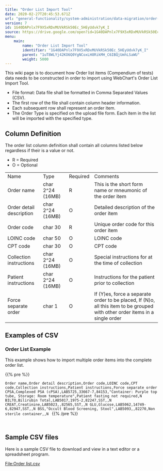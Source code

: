 ```yaml
---
title: "Order List Import Tool"
date: 2020-02-27T20:45:53.671Z
url: "general-functionality/system-administration/data-migration/order-list-import-tool.html"
version: 7
id: 1G40DAPnlx7F9X5xRDxMUVkRSk50Ec_5HEyUdvk7yK_I
source: https://drive.google.com/open?id=1G40DAPnlx7F9X5xRDxMUVkRSk50Ec_5HEyUdvk7yK_I
menu:
    main:
        name: "Order List Import Tool"
        identifier: "1G40DAPnlx7F9X5xRDxMUVkRSk50Ec_5HEyUdvk7yK_I"
        parent: "1uT8WLYj42KO6Q0YgNCoxLH8RikMH_C6IBQjUmhLSaWU"
        weight: 5000
---
```

This wiki page is to document how Order list items (Compendium of tests) data needs to be constructed in order to import using WebChart's Order List Import Tool.

* File format: Data file shall be formatted in Comma Separated Values (CSV).
* The first row of the file shall contain column header information.
* Each subsequent row shall represent an order item.
* The Order Type is specified on the upload file form. Each item in the list will be imported with the specified type.

## Column Definition

The order list column definition shall contain all columns listed below regardless if their is a value or not.

* R = Required
* O = Optional

<table>
  <tr>
    <td>
Name    </td>
    <td>
Type    </td>
    <td>
Required    </td>
    <td>
Comments    </td>
  </tr>
  <tr>
    <td>
Order name    </td>
    <td>
char 2^24 (16MB)    </td>
    <td>
R    </td>
    <td>
This is the short form name or mneumonic of the order item    </td>
  </tr>
  <tr>
    <td>
Order detail description    </td>
    <td>
char 2^24 (16MB)    </td>
    <td>
O    </td>
    <td>
Detailed description of the order item    </td>
  </tr>
  <tr>
    <td>
Order code    </td>
    <td>
char 30    </td>
    <td>
R    </td>
    <td>
Unique order code for this order item    </td>
  </tr>
  <tr>
    <td>
LOINC code    </td>
    <td>
char 50    </td>
    <td>
O    </td>
    <td>
LOINC code    </td>
  </tr>
  <tr>
    <td>
CPT code    </td>
    <td>
char 30    </td>
    <td>
O    </td>
    <td>
CPT code    </td>
  </tr>
  <tr>
    <td>
Collection instructions    </td>
    <td>
char 2^24 (16MB)    </td>
    <td>
O    </td>
    <td>
Special instructions for at the time of collection    </td>
  </tr>
  <tr>
    <td>
Patient instructions    </td>
    <td>
char 2^24 (16MB)    </td>
    <td>
O    </td>
    <td>
Instructions for the patient prior to collection    </td>
  </tr>
  <tr>
    <td>
Force separate order    </td>
    <td>
char 1    </td>
    <td>
O    </td>
    <td>
If (Y)es, force a separate order to be placed, If (N)o, all this item to be grouped with other order items in a single order    </td>
  </tr>
</table>

## Examples of CSV

### Order List Example

This example shows how to import multiple order items into the complete order list.



{{% pre %}}

` Order name,Order detail description,Order code,LOINC code,CPT code,Collection instructions,Patient instructions,Force separate order CPSA,Complexed PSA (cPSA),LAB5725,33667-7,84153,"Container: Purple top tube, Storage: Room temperature",Patient fasting not required,N BILTO,Bilirubin Total,LAB5017,1975-2,82247,SST,,N CREAT,Creatinine,LAB5023,,82565,SST,,N GLU,Glucose,LAB5062,14749-6,82947,SST,,N BSS,"Occult Blood Screening, Stool",LAB5093,,82270,Non sterile container,,N 
`
{{% /pre %}}


` 
`
## Sample CSV files

Here is a sample CSV file to download and view in a text editor or a spreadsheet program.

[File:Order list.csv](https://miewiki.med-web.com/wiki/index.php/File:Order_list.csv)

